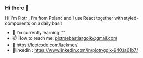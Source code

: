 ### Hi there 👋

Hi I'm Piotr , I'm from Poland and I use React together with styled-components on a daily basis  

- 🌱 I’m currently learning: "" 
- 📫 How to reach me: piotrsebastiangoik@gmail.com
- 🎁 https://leetcode.com/luckmer/ 
- 🥼linkedin : https://www.linkedin.com/in/piotr-goik-9403a01b7/
